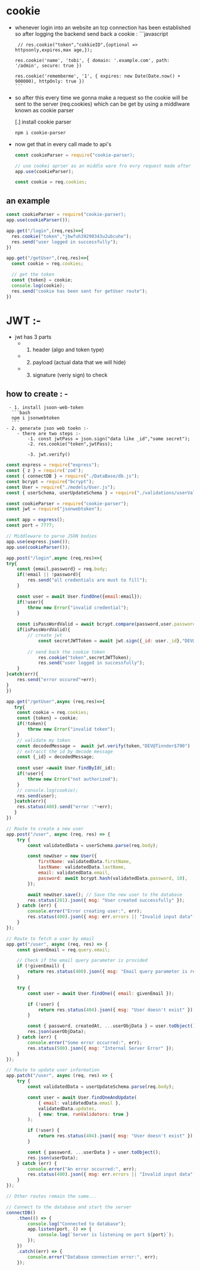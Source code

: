 # cookie
 - whenever login into an website an tcp connection has been established so after logging the backend send back a cookie :
       ```javascript
        
        // res.cookie("token","cokkieID",{optional => httpsonly,expires,max age,});

       res.cookie('name', 'tobi', { domain: '.example.com', path: '/admin', secure: true })

       res.cookie('rememberme', '1', { expires: new Date(Date.now() + 900000), httpOnly: true })
       ```

 - so after this every time we gonna make a  request so the cookie will be sent to the server (req.cookies) which can be get by using  a middlware known as cookie parser
    
   [.] install cookie parser 
      ```bash
      npm i cookie-parser
      ```

- now get that in every call made to api's
   ```javascript
   const cookieParser = require("cookie-parser);
   
   // use cookei aprser as an middle ware fro evry request made after login done by user and check
   app.use(cookieParser);

   const cookie = req.cookies;
   ```


## an example

  ```javascript
  const cookieParser = require("cookie-parser);
  app.use(cookieParser());

app.get("/login",(req,res)=>{
    res.cookie("token","jbwfuh39290343u2ubcuhe");
    res.send("user logged in successfully");
})

app.get("/getUser",(req,res)=>{
    const cookie = req.cookies;

    // get the token
    const {token} = cookie;
    console.log(cookie);
    res.send("cookie has been sent for getUser route");
})   
```

# JWT :-
  - jwt has 3 parts
      - 1. header (algo and token type)
      - 2. payload (actual data that we will hide)
      - 3. signature (veriy sign) to check

  ## how to create : -
     - 1. install jsoon-web-token
      ```bash
      npm i jsonwebtoken
      ```
    - 2. generate json web toekn :-
        - there are two steps :-
            -1. const jwtPass = json.sign("data like _id","some secret");
            -2. res.cookie("token",jwtPass);

            -3. jwt.verify()
```javascript
const express = require("express");
const { z } = require('zod');
const { connectDB } = require("./DataBase/db.js");
const bcrypt = require("bcrypt");
const User = require("./models/User.js");
const { userSchema, userUpdateSchema } = require("./validations/userValidation");

const cookieParser = require("cookie-parser");
const jwt = require("jsonwebtoken");

const app = express();
const port = 7777;

// Middleware to parse JSON bodies
app.use(express.json());
app.use(cookieParser());

app.post("/login",async (req,res)=>{
try{
    const {email,password} = req.body;
    if(!email || !password){
        res.send("all credentials are must to fill");
    }

    const user = await User.findOne({email:email});
    if(!user){
        throw new Error("invalid credential");
    }
 
    const isPassWordValid = await bcrypt.compare(password,user.password)
    if(isPassWordValid){
        // create jwt
            const secretJWTToken = await jwt.sign({_id: user._id},"DEV@Tinnder$790");
        
        // send back the cookie token    
            res.cookie("token",secretJWTToken);
            res.send("user logged in successfully");
    }
}catch(err){
    res.send("error occured"+err);
}
})

app.get("/getUser",async (req,res)=>{
   try{
    const cookie = req.cookies;
    const {token} = cookie;
    if(!token){
        throw new Error("invalid token");
    }
    // validate my token
    const decodedMessage =  await jwt.verify(token,"DEV@Tinnder$790")
    // extracct the id by decode message
    const {_id} = decodedMessage;
    
    const user =await User.findById(_id);
    if(!user){
        throw new Error("not authorized");
    }
    // console.log(cookie);
    res.send(user);
   }catch(err){
    res.status(400).send("error :"+err);
   }
})

// Route to create a new user
app.post("/user", async (req, res) => {
    try {
        const validatedData = userSchema.parse(req.body);

        const newUser = new User({
            firstName: validatedData.firstName,
            lastName: validatedData.lastName,
            email: validatedData.email,
            password: await bcrypt.hash(validatedData.password, 10),
        });

        await newUser.save(); // Save the new user to the database
        res.status(201).json({ msg: "User created successfully" });
    } catch (err) {
        console.error("Error creating user:", err);
        res.status(400).json({ msg: err.errors || "Invalid input data" });
    }
});

// Route to fetch a user by email
app.get("/user", async (req, res) => {
    const givenEmail = req.query.email;

    // Check if the email query parameter is provided
    if (!givenEmail) {
        return res.status(400).json({ msg: "Email query parameter is required" });
    }

    try {
        const user = await User.findOne({ email: givenEmail });

        if (!user) {
            return res.status(404).json({ msg: "User doesn't exist" });
        }

        const { password, createdAt, ...userObjData } = user.toObject();
        res.json(userObjData);
    } catch (err) {
        console.error("Some error occurred:", err);
        res.status(500).json({ msg: "Internal Server Error" });
    }
});

// Route to update user information
app.patch("/user", async (req, res) => {
    try {
        const validatedData = userUpdateSchema.parse(req.body);

        const user = await User.findOneAndUpdate(
            { email: validatedData.email },
            validatedData.updates,
            { new: true, runValidators: true }
        );

        if (!user) {
            return res.status(404).json({ msg: "User doesn't exist" });
        }

        const { password, ...userData } = user.toObject();
        res.json(userData);
    } catch (err) {
        console.error("An error occurred:", err);
        res.status(400).json({ msg: err.errors || "Invalid input data" });
    }
});

// Other routes remain the same...

// Connect to the database and start the server
connectDB()
    .then(() => {
        console.log("Connected to database");
        app.listen(port, () => {
            console.log(`Server is listening on port ${port}`);
        });
    })
    .catch((err) => {
        console.error("Database connection error:", err);
    });

```        